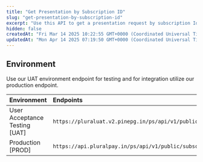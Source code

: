 ```yaml
---
title: "Get Presentation by Subscription ID"
slug: "get-presentation-by-subscription-id"
excerpt: "Use this API to get a presentation request by subscription Id."
hidden: false
createdAt: "Fri Mar 14 2025 10:22:55 GMT+0000 (Coordinated Universal Time)"
updatedAt: "Mon Apr 14 2025 07:19:50 GMT+0000 (Coordinated Universal Time)"
---
```

## Environment

Use our UAT environment endpoint for testing and for integration utilize our production endpoint.

| Environment                   | Endpoints                                                                                       |
| :---------------------------- | :---------------------------------------------------------------------------------------------- |
| User Acceptance Testing [UAT] | `https://pluraluat.v2.pinepg.in/ps/api/v1/public/subscriptions/{subscription_id}/presentations` |
| Production [PROD]             | `https://api.pluralpay.in/ps/api/v1/public/subscriptions/{subscription_id}/presentations`       |
